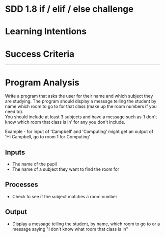 # SDD 1.8 if / elif / else challenge

# Learning Intentions

# Success Criteria

---

# Program Analysis
Write a program that asks the user for their name and which subject they are studying. The program should display a message telling the student by name which room to go to for that class (make up the room numbers if you need to).  
You should include at least 3 subjects and have a message such as 'I don't know which room that class is in' for any you don't include.
 
Example - for input of 'Campbell' and 'Computing' might get an output of 'Hi Campbell, go to room 1 for Computing'

## Inputs
* The name of the pupil
* The name of a subject they want to find the room for

## Processes
* Check to see if the subject matches a room number

## Output
* Display a message telling the student, by name, which room to go to or a message saying "I don't know what room that class is in"